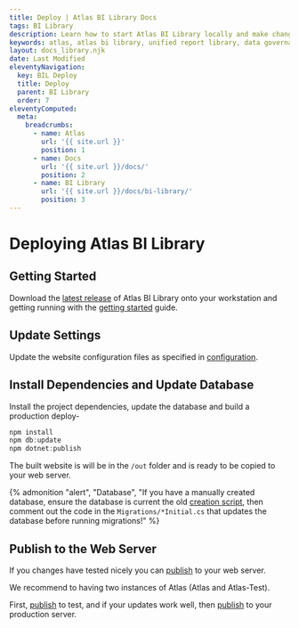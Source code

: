 ```yaml
---
title: Deploy | Atlas BI Library Docs
tags: BI Library
description: Learn how to start Atlas BI Library locally and make changes to the codebase. Settings are kept in json files.
keywords: atlas, atlas bi library, unified report library, data governance, database, deploy, running locally
layout: docs_library.njk
date: Last Modified
eleventyNavigation:
  key: BIL Deploy
  title: Deploy
  parent: BI Library
  order: 7
eleventyComputed:
  meta:
    breadcrumbs:
      - name: Atlas
        url: '{{ site.url }}'
        position: 1
      - name: Docs
        url: '{{ site.url }}/docs/'
        position: 2
      - name: BI Library
        url: '{{ site.url }}/docs/bi-library/'
        position: 3
---
```


# Deploying Atlas BI Library

## Getting Started

Download the [latest release](https://github.com/atlas-bi/atlas-bi-library/releases) of Atlas BI Library onto your workstation and getting running with the [getting started](/docs/bi-library/getting-started/) guide.

## Update Settings

Update the website configuration files as specified in [configuration](/docs/bi-library/deploy/configuration).

## Install Dependencies and Update Database

Install the project dependencies, update the database and build a production deploy-

```js
npm install
npm db:update
npm dotnet:publish
```

The built website is will be in the `/out` folder and is ready to be copied to your web server.

{% admonition
   "alert",
   "Database",
   "If you have a manually created database, ensure the database is current the old [creation script](https://github.com/atlas-bi/atlas-bi-library/blob/2d961e765106c26044ec29f415573d1d8e385c7e/web/atlas-creation_script.sql), then comment out the code in the `Migrations/*Initial.cs` that updates the database before running migrations!"
%}

## Publish to the Web Server

If you changes have tested nicely you can [publish](/docs/bi-library/deploy/publish) to your web server.

We recommend to having two instances of Atlas (Atlas and Atlas-Test).

First, [publish](/docs/bi-library/deploy/publish) to test, and if your updates work well, then [publish](/docs/bi-library/deploy/publish) to your production server.
